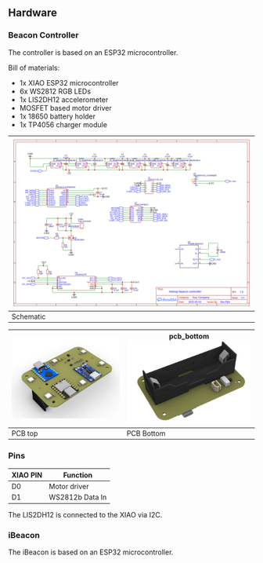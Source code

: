 ## Hardware

### Beacon Controller

The controller is based on an ESP32 microcontroller.

Bill of materials:

- 1x XIAO ESP32 microcontroller
- 6x WS2812 RGB LEDs
- 1x LIS2DH12 accelerometer
- MOSFET based motor driver
- 1x 18650 battery holder
- 1x TP4056 charger module

|![](schematic_beaconcontroller.svg)|
|-|
|Schematic|

|![pcb_top](pcb_top.png)|pcb_bottom![](pcb_bottom.png)|
|-|-|
|PCB top| PCB Bottom|

### Pins

|XIAO PIN| Function|
|-|-|
|D0| Motor driver|
|D1| WS2812b Data In|

The LIS2DH12 is connected to the XIAO via I2C.

### iBeacon

The iBeacon is based on an ESP32 microcontroller. 